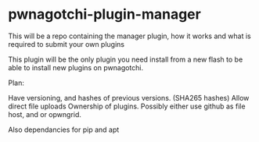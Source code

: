 # pwnagotchi-plugin-manager


This will be a repo containing the manager plugin, how it works and what is required to submit your own plugins


This plugin will be the only plugin you need install from a new flash to be able to install new plugins on pwnagotchi.



Plan:

Have versioning, and hashes of previous versions. (SHA265 hashes)
Allow direct file uploads
Ownership of plugins.
Possibly either use github as file host, and or opwngrid. 

Also dependancies for pip and apt
